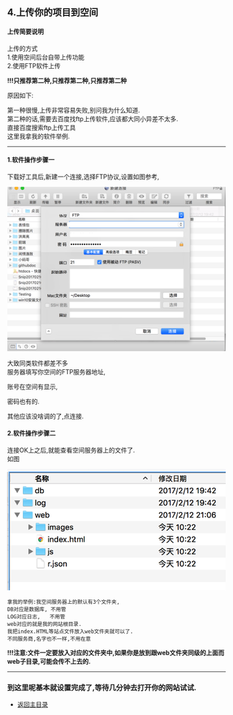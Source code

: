 ## 4.上传你的项目到空间

#### 上传简要说明

上传的方式  
1.使用空间后台自带上传功能  
2.使用FTP软件上传

**!!!只推荐第二种,只推荐第二种,只推荐第二种**

原因如下:

第一种很慢,上传非常容易失败,别问我为什么知道.  
第二种的话,需要去百度找ftp上传软件,应该都大同小异差不太多.  
直接百度搜索ftp上传工具  
这里我拿我的软件举例.

---

#### 1.软件操作步骤一

下载好工具后,新建一个连接,选择FTP协议,设置如图参考,

![](/assets/Snip20170216_19.png)

大致同类软件都差不多  
服务器填写你空间的FTP服务器地址,

账号在空间有显示,

密码也有的.

其他应该没啥调的了,点连接.

#### 2.软件操作步骤二

连接OK上之后,就能查看空间服务器上的文件了.  
如图

![](/assets/Snip20170216_25.png)

```
拿我的举例:我空间服务器上的默认有3个文件夹,
DB对应是数据库, 不用管
LOG对应日志,   不用管
web对应的就是我的网站根目录.
我把index.HTML等站点文件放入web文件夹就可以了. 
不同服务商,名字也不一样,不用在意
```

**!!!注意:文件一定要放入对应的文件夹中,如果你是放到跟web文件夹同级的上面而web子目录,可能会传不上去的.**

---

### 到这里呢基本就设置完成了,等待几分钟去打开你的网站试试.


* [返回主目录](https://github.com/h615861768/creatwebsite)


